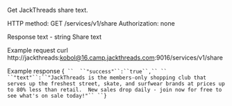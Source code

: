 Get JackThreads share text.

HTTP method: GET /services/v1/share
Authorization: none

Response
 text  - string Share text

Example request
        curl http://jackthreads:kobol@16.camp.jackthreads.com:9016/services/v1/share

Example response
        {`
``  ``"success"``:``true``,``
``  ``"text"``:``"JackThreads is the members-only shopping club that serves up the freshest street, skate, and surfwear brands at prices up to 80% less than retail.  New sales drop daily - join now for free to see what's on sale today!"``
``}`